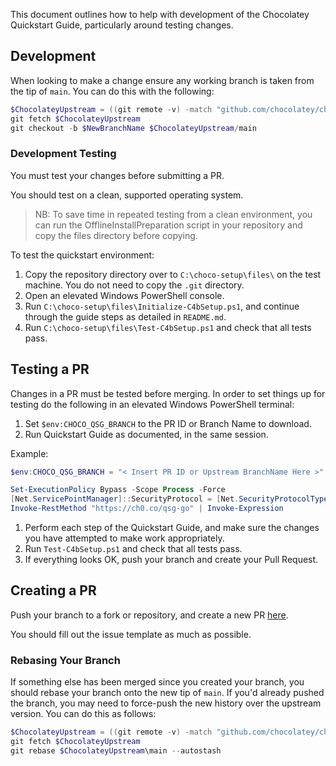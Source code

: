 This document outlines how to help with development of the Chocolatey Quickstart Guide, particularly around testing changes.

## Development

When looking to make a change ensure any working branch is taken from the tip of `main`. You can do this with the following:

```powershell
$ChocolateyUpstream = ((git remote -v) -match "github.com/chocolatey/choco-quickstart-scripts.git \(fetch\)$" -split "\t")[0]
git fetch $ChocolateyUpstream
git checkout -b $NewBranchName $ChocolateyUpstream/main
```

### Development Testing

You must test your changes before submitting a PR.

You should test on a clean, supported operating system.

> NB: To save time in repeated testing from a clean environment, you can run the OfflineInstallPreparation script in your repository and copy the files directory before copying.

To test the quickstart environment:

1. Copy the repository directory over to `C:\choco-setup\files\` on the test machine. You do not need to copy the `.git` directory.
1. Open an elevated Windows PowerShell console.
1. Run `C:\choco-setup\files\Initialize-C4bSetup.ps1`, and continue through the guide steps as detailed in `README.md`.
1. Run `C:\choco-setup\files\Test-C4bSetup.ps1` and check that all tests pass.

## Testing a PR

Changes in a PR must be tested before merging. In order to set things up for testing do the following in an elevated Windows PowerShell terminal:

1. Set `$env:CHOCO_QSG_BRANCH` to the PR ID or Branch Name to download.
1. Run Quickstart Guide as documented, in the same session.

Example:

```powershell
$env:CHOCO_QSG_BRANCH = "< Insert PR ID or Upstream BranchName Here >"

Set-ExecutionPolicy Bypass -Scope Process -Force
[Net.ServicePointManager]::SecurityProtocol = [Net.SecurityProtocolType]::tls12
Invoke-RestMethod "https://ch0.co/qsg-go" | Invoke-Expression
```

1. Perform each step of the Quickstart Guide, and make sure the changes you have attempted to make work appropriately.
1. Run `Test-C4bSetup.ps1` and check that all tests pass.
1. If everything looks OK, push your branch and create your Pull Request.

## Creating a PR

Push your branch to a fork or repository, and create a new PR [here](https://github.com/chocolatey/choco-quickstart-scripts/compare).

You should fill out the issue template as much as possible.

### Rebasing Your Branch

If something else has been merged since you created your branch, you should rebase your branch onto the new tip of `main`. If you'd already pushed the branch, you may need to force-push the new history over the upstream version. You can do this as follows:

```powershell
$ChocolateyUpstream = ((git remote -v) -match "github.com/chocolatey/choco-quickstart-scripts.git \(fetch\)$" -split "\t")[0]
git fetch $ChocolateyUpstream
git rebase $ChocolateyUpstream\main --autostash
```